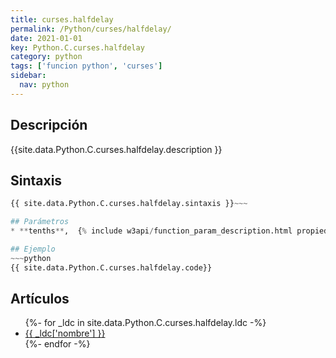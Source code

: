 ```yaml
---
title: curses.halfdelay
permalink: /Python/curses/halfdelay/
date: 2021-01-01
key: Python.C.curses.halfdelay
category: python
tags: ['funcion python', 'curses']
sidebar: 
  nav: python
---
```


## Descripción
{{site.data.Python.C.curses.halfdelay.description }}

## Sintaxis
~~~python
{{ site.data.Python.C.curses.halfdelay.sintaxis }}~~~

## Parámetros
* **tenths**,  {% include w3api/function_param_description.html propiedad=site.data.Python.C.curses.halfdelay valor="tenths" %}

## Ejemplo
~~~python
{{ site.data.Python.C.curses.halfdelay.code}}
~~~

## Artículos
<ul>
{%- for _ldc in site.data.Python.C.curses.halfdelay.ldc -%}
   <li>
       <a href="{{_ldc['url'] }}">{{ _ldc['nombre'] }}</a>
   </li>
{%- endfor -%}
</ul>

